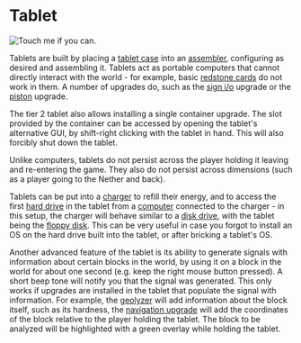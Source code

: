 # Tablet

![Touch me if you can.](item:opencomputers:tablet)

Tablets are built by placing a [tablet case](tabletCase1.md) into an [assembler](../block/assembler.md), configuring as desired and assembling it. Tablets act as portable computers that cannot directly interact with the world - for example, basic [redstone cards](redstoneCard1.md) do not work in them. A number of upgrades do, such as the [sign i/o](signUpgrade.md) upgrade or the [piston](pistonUpgrade.md) upgrade.

The tier 2 tablet also allows installing a single container upgrade. The slot provided by the container can be accessed by opening the tablet's alternative GUI, by shift-right clicking with the tablet in hand. This will also forcibly shut down the tablet.

Unlike computers, tablets do not persist across the player holding it leaving and re-entering the game. They also do not persist across dimensions (such as a player going to the Nether and back). 

Tablets can be put into a [charger](../block/charger.md) to refill their energy, and to access the first [hard drive](hdd1.md) in the tablet from a [computer](../general/computer.md) connected to the charger - in this setup, the charger will behave similar to a [disk drive](../block/diskDrive.md), with the tablet being the [floppy disk](floppy.md). This can be very useful in case you forgot to install an OS on the hard drive built into the tablet, or after bricking a tablet's OS.

Another advanced feature of the tablet is its ability to generate signals with information about certain blocks in the world, by using it on a block in the world for about one second (e.g. keep the right mouse button pressed). A short beep tone will notify you that the signal was generated. This only works if upgrades are installed in the tablet that populate the signal with information. For example, the [geolyzer](../block/geolyzer.md) will add information about the block itself, such as its hardness, the [navigation upgrade](navigationUpgrade.md) will add the coordinates of the block relative to the player holding the tablet. The block to be analyzed will be highlighted with a green overlay while holding the tablet. 